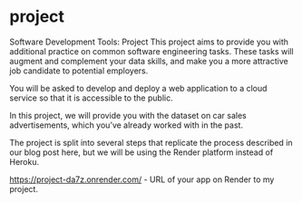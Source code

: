 # project
Software Development Tools: Project
This project aims to provide you with additional practice on common software engineering tasks. These tasks will augment and complement your data skills, and make you a more attractive job candidate to potential employers. 

You will be asked to develop and deploy a web application to a cloud service so that it is accessible to the public.

In this project, we will provide you with the dataset on car sales advertisements, which you’ve already worked with in the past.

The project is split into several steps that replicate the process described in our blog post here, but we will be using the Render platform instead of Heroku.


https://project-da7z.onrender.com/  - URL of your app on Render to my project.
